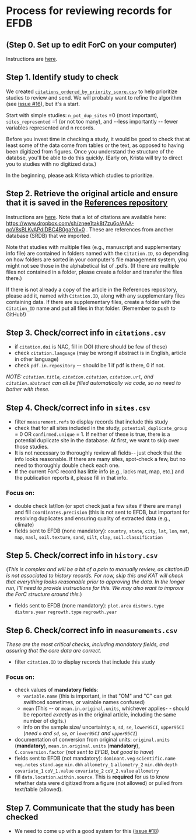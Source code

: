 # Process for reviewing records for EFDB

## (Step 0. Set up to edit ForC on your computer)
Instructions are [here](https://github.com/forc-db/ForC/blob/master/how_to/edit_the_data_(overview).md).

## Step 1. Identify study to check
We created [`citations_ordered_by_priority_score.csv`](https://github.com/forc-db/IPCC-EFDB-integration/blob/main/data/citations_ordered_by_priority_score.csv) to help prioritize studies to review and send. We will probably want to refine the algorithm (see [issue #16](https://github.com/forc-db/IPCC-EFDB-integration/issues/16)), but it's a start. 

Start with simple studies: `n_pot_dup_sites` =0 (most important), 	`sites_represented` =1 (or not too many),	 and --less importantly -- fewer variables represented and n records. 

Before you invest time in checking a study, it would be good to check that at least some of the data come from tables or the text, as opposed to having been digitized from figures. Once you understand the structure of the databse, you'll be able to do this quickly. (Early on, Krista will try to direct you to studies with no digitized data.)

In the beginning, please ask Krista which studies to prioritize. 

## Step 2. Retrieve the original article and ensure that it is saved in the [References repository](https://github.com/forc-db/References)
Instructions are [here](https://github.com/forc-db/ForC/blob/master/how_to/find_original_publications.md). Note that a lot of citations are available here: https://www.dropbox.com/sh/znee1tak8t7zu6o/AAA-poV8sBLKvAPdIDBC4B0ga?dl=0 . These are references from another database (SRDB) that we imported. 

Note that studies with multiple files (e.g., manuscript and supplementary info file) are contained in folders named with the `Citation.ID`, so depending on how folders are sorted in your computer's file management system, you might not see those in the alphabetical list of .pdfs. (If there are multiple files not contained in a folder, please create a folder and transfer the files there.)

If there is not already a copy of the article in the References repository, please add it, named with `Citation.ID`, along with any supplementary files containing data. If there are supplementary files, create a folder with the `Citation_ID` name and put all files in that folder. (Remember to push to GitHub!)

## Step 3. Check/correct info in `citations.csv`
- if `citation.doi` is NAC, fill in DOI (there should be few of these)
- check `citation.language` (may be wrong if abstract is in English, article in other language)
- check `pdf.in.repository` -- should be 1 if pdf is there, 0 if not.

*NOTE: `citation.title`, `citation.citation`, `citation.url`, and `citation.abstract` can all be filled automatically via code, so no need to bother with these.*

## Step 4. Check/correct info in `sites.csv`
- filter `measurement.refs` to display records that include this study
- check that for all sites included in the study, `potential_duplicate_group` = 0 OR `confirmed.unique` = 1. If neither of these is true, there is a potential duplicate site in the database. At first, we want to skip over those studies.
- It is not necessary to thoroughly review all fields-- just check that the info looks reasonable. If there are many sites, spot-check a few, but no need to thoroughly double check each one.  
- If the current ForC record has little info (e.g., lacks mat, map, etc.) and the publication reports it, please fill in that info.
 
### Focus on:
- double check lat/lon (or spot check just a few sites if there are many) and fill `coordinates.precision` (this is not sent to EFDB, but important for resolving duplicates and ensuring quality of extracted data (e.g., climate)
- fields sent to EFDB (none mandatory):
      `country`,
      `state`,
      `city`,
      `lat`,
      `lon`,
      `mat`,
      `map`,
      `masl`,
      `soil.texture`,
      `sand`,
      `silt`,
      `clay`,
      `soil.classification`


## Step 5. Check/correct info in `history.csv`
(*This is complex and will be a bit of a pain to manually review, as citation.ID is not associated to history records. For now, skip this and KAT will check that everything looks reasonable prior to approving the data. In the longer run, I'll need to provide instructions for this. We may also want to improve the ForC structure around this.*)

- fields sent to EFDB (none mandatory):
    `plot.area`
    `distmrs.type`
    `distmrs.year`
    `regrowth.type`
    `regrowth.year`

## Step 6. Check/correct info in `measurements.csv`

*These are the most critical checks, including mandatory fields, and assuring that the core data are correct.* 

- filter `citation.ID` to display records that include this study

### Focus on:
- check values of **mandatory fields**: 
  - `variable.name` (this is important, in that "OM" and "C" can get swithced sometimes, or vairable names confused)
  - `mean` (This -- or `mean.in.original.units`, whichever applies- - should be reported *exactly* as in the original article, including the same number of digits.) 
  - info on the sample size/ uncertainty: `n`, `sd`, `se`, `lower95CI`, `upper95CI` (*need `n` and `sd`, `se`, or `lower95CI` and `upper95CI`*)
- documentation of conversion from original units: `original.units` (**mandatory**), `mean.in.original.units` (**mandatory**), `C.conversion.factor` (*not sent to EFDB, but good to have*)
- fields sent to EFDB (not mandatory):
  `dominant.veg`
  `scientific.name`
  `veg.notes`
  `stand.age`
  `min.dbh`
  `allometry_1`	
  `allometry_2`
  `min.dbh`	
  `depth`	
  `covariate_1`
  `coV_1.value`	
  `covariate_2`	
  `coV_2.value`
  `allometry`
 - fill `data.location.within.source`. This is **required** for us to know whether data were digitized from a figure (not allowed) or pulled from text/table (allowed). 

## Step 7. Communicate that the study has been checked
- We need to come up with a good system for this ([issue #18](https://github.com/forc-db/IPCC-EFDB-integration/issues/18))
